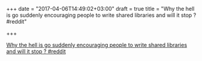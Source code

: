 +++
date = "2017-04-06T14:49:02+03:00"
draft = true
title = "Why the hell is go suddenly encouraging people to write shared libraries and will it stop ?  #reddit"

+++

<p><a href="https://t.co/GzIBZ1S033">Why the hell is go suddenly encouraging people to write shared libraries and will it stop ?  #reddit</a></p>